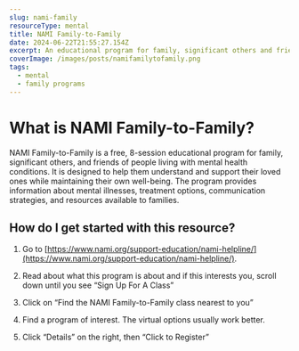 ```yaml
---
slug: nami-family
resourceType: mental
title: NAMI Family-to-Family
date: 2024-06-22T21:55:27.154Z
excerpt: An educational program for family, significant others and friends of people with mental health conditions
coverImage: /images/posts/namifamilytofamily.png
tags:
  - mental
  - family programs
---
```


<script>
  import Callout from "$lib/components/molecules/Callout.svelte";
  import PhoneNumber from "$lib/components/molecules/PhoneNumber.svelte"

  const resourceTextDescription = `NAMI Family-to-Family is a free, 8-session educational program for family, significant others, and friends of people living with mental health conditions. It is designed to help them understand and support their loved ones while maintaining their own well-being. The program provides information about mental illnesses, treatment options, communication strategies, and resources available to families.

1) Go to https://www.nami.org/support-education/nami-helpline/.

2) Read about what this program is about and if this interests you, scroll down until you see “Sign Up For A Class”

3) Click on “Find the NAMI Family-to-Family class nearest to you”

4) Find a program of interest. The virtual options usually work better.

5) Click “Details” on the right, then “Click to Register”

For more information/detail go to: ${"WEBSITE"}`
</script>

<Callout type="info">
  <PhoneNumber resourceToSend={"mental"} {resourceTextDescription} />
</Callout>

# What is NAMI Family-to-Family?

NAMI Family-to-Family is a free, 8-session educational program for family, significant others, and friends of people living with mental health conditions. It is designed to help them understand and support their loved ones while maintaining their own well-being. The program provides information about mental illnesses, treatment options, communication strategies, and resources available to families.

## How do I get started with this resource?

1) Go to [https://www.nami.org/support-education/nami-helpline/](https://www.nami.org/support-education/nami-helpline/).

2) Read about what this program is about and if this interests you, scroll down until you see “Sign Up For A Class”

3) Click on “Find the NAMI Family-to-Family class nearest to you”

4) Find a program of interest. The virtual options usually work better.

5) Click “Details” on the right, then “Click to Register”